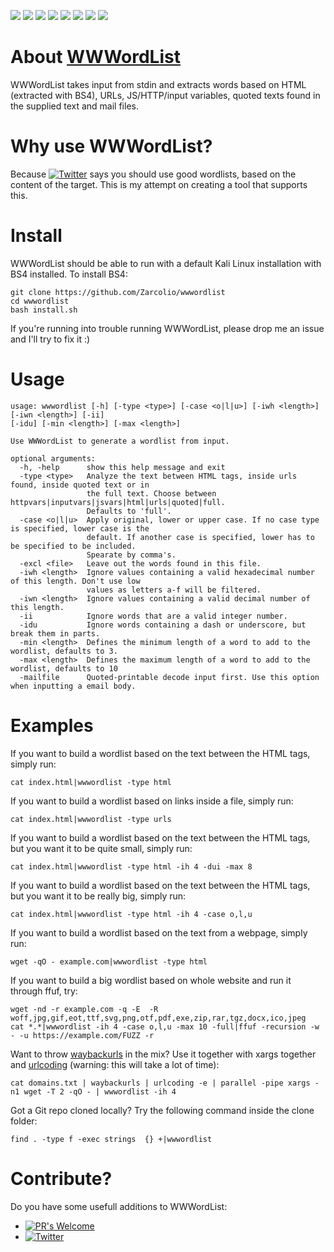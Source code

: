 ![](https://img.shields.io/github/license/Zarcolio/wwwordlist) ![](https://badges.pufler.dev/visits/Zarcolio/wwwordlist) ![](https://img.shields.io/github/stars/Zarcolio/wwwordlist) ![](https://img.shields.io/github/forks/Zarcolio/wwwordlist) ![](https://img.shields.io/github/issues/Zarcolio/wwwordlist) ![](https://img.shields.io/github/issues-closed-raw/Zarcolio/wwwordlist) ![](https://img.shields.io/github/issues-pr/Zarcolio/wwwordlist) ![](https://img.shields.io/github/issues-pr-closed-raw/Zarcolio/wwwordlist)

# About [WWWordList](https://github.com/Zarcolio/wwwordlist)
WWWordList takes input from stdin and extracts words based on HTML (extracted with BS4), URLs, JS/HTTP/input variables, quoted texts found in the supplied text and mail files.

# Why use WWWordList?
Because [![Twitter](https://img.shields.io/twitter/url/https/twitter.com/stokfredrik.svg?style=social&label=Stök)](https://twitter.com/stokfredrik) says you should use good wordlists, based on the content of the target. This is my attempt on creating a tool that supports this.

# Install
WWWordList should be able to run with a default Kali Linux installation with BS4 installed. To install BS4:
```
git clone https://github.com/Zarcolio/wwwordlist
cd wwwordlist
bash install.sh
```
If you're running into trouble running WWWordList, please drop me an issue and I'll try to fix it :)

# Usage
```
usage: wwwordlist [-h] [-type <type>] [-case <o|l|u>] [-iwh <length>] [-iwn <length>] [-ii] 
[-idu] [-min <length>] [-max <length>]

Use WWWordList to generate a wordlist from input.

optional arguments:
  -h, -help      show this help message and exit
  -type <type>   Analyze the text between HTML tags, inside urls found, inside quoted text or in
                 the full text. Choose between httpvars|inputvars|jsvars|html|urls|quoted|full.
                 Defaults to 'full'.
  -case <o|l|u>  Apply original, lower or upper case. If no case type is specified, lower case is the
                 default. If another case is specified, lower has to be specified to be included.
                 Spearate by comma's.
  -excl <file>   Leave out the words found in this file.
  -iwh <length>  Ignore values containing a valid hexadecimal number of this length. Don't use low 
                 values as letters a-f will be filtered.
  -iwn <length>  Ignore values containing a valid decimal number of this length.
  -ii            Ignore words that are a valid integer number.
  -idu           Ignore words containing a dash or underscore, but break them in parts.
  -min <length>  Defines the minimum length of a word to add to the wordlist, defaults to 3.
  -max <length>  Defines the maximum length of a word to add to the wordlist, defaults to 10
  -mailfile      Quoted-printable decode input first. Use this option when inputting a email body.
```

# Examples
If you want to build a wordlist based on the text between the HTML tags, simply run:
```
cat index.html|wwwordlist -type html
```
If you want to build a wordlist based on links inside a file, simply run:
```
cat index.html|wwwordlist -type urls
```
If you want to build a wordlist based on the text between the HTML tags, but you want it to be quite small, simply run:
```
cat index.html|wwwordlist -type html -ih 4 -dui -max 8
```
If you want to build a wordlist based on the text between the HTML tags, but you want it to be really big, simply run:
```
cat index.html|wwwordlist -type html -ih 4 -case o,l,u
```
If you want to build a wordlist based on the text from a webpage, simply run:
```
wget -qO - example.com|wwwordlist -type html
```
If you want to build a big wordlist based on whole website and run it through ffuf, try:
```
wget -nd -r example.com -q -E  -R woff,jpg,gif,eot,ttf,svg,png,otf,pdf,exe,zip,rar,tgz,docx,ico,jpeg
cat *.*|wwwordlist -ih 4 -case o,l,u -max 10 -full|ffuf -recursion -w - -u https://example.com/FUZZ -r
```
Want to throw [waybackurls](https://github.com/tomnomnom/waybackurls) in the mix? Use it together with xargs together and [urlcoding](https://github.com/Zarcolio/urlcoding) (warning: this will take a lot of time):
```
cat domains.txt | waybackurls | urlcoding -e | parallel -pipe xargs -n1 wget -T 2 -qO - | wwwordlist -ih 4
```
Got a Git repo cloned locally? Try the following command inside the clone folder:
```
find . -type f -exec strings  {} +|wwwordlist
```

# Contribute?
Do you have some usefull additions to WWWordList:

* [![PR's Welcome](https://img.shields.io/badge/PRs-welcome-brightgreen.svg?style=flat)](https://github.com/Zarcolio/wwwordlist/pulls) 
* [![Twitter](https://img.shields.io/twitter/url/https/twitter.com/zarcolio.svg?style=social&label=Contact%20me)](https://twitter.com/zarcolio)

